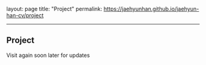 layout: page
title: "Project"
permalink: https://jaehyunhan.github.io/jaehyun-han-cv/project

---


<div class="project">

## **Project**
Visit again soon later for updates

</div>
